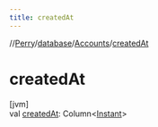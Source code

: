```yaml
---
title: createdAt
---
```

//[Perry](../../../index.html)/[database](../index.html)/[Accounts](index.html)/[createdAt](created-at.html)



# createdAt



[jvm]\
val [createdAt](created-at.html): Column&lt;[Instant](https://docs.oracle.com/javase/8/docs/api/java/time/Instant.html)&gt;




